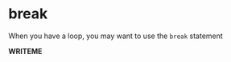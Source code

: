 # break
When you have a loop, you may want to use the <code data-key="break">break</code> statement

**WRITEME**